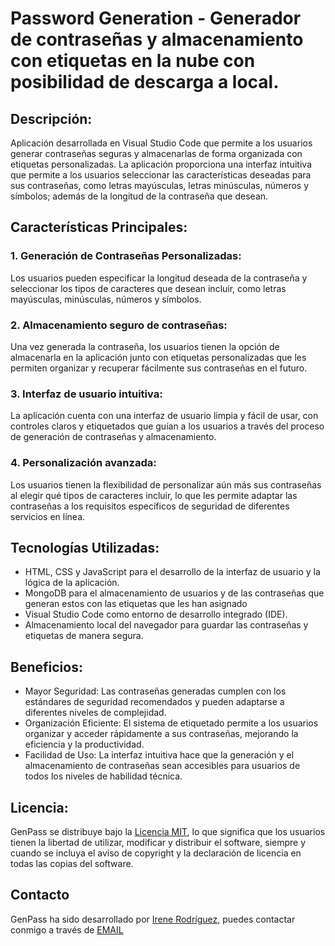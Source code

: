 # Password Generation - Generador de contraseñas y almacenamiento con etiquetas en la nube con posibilidad de descarga a local.

## **Descripción:**
Aplicación desarrollada en Visual Studio Code que permite a los usuarios generar contraseñas seguras y almacenarlas de forma organizada con etiquetas personalizadas. La aplicación proporciona una interfaz intuitiva que permite a los usuarios seleccionar las características deseadas para sus contraseñas, como letras mayúsculas, letras minúsculas, números y símbolos; además de la longitud de la contraseña que desean.

## **Características Principales:**
### 1. **Generación de Contraseñas Personalizadas:** 
Los usuarios pueden especificar la longitud deseada de la contraseña y seleccionar los tipos de caracteres que desean incluir, como letras mayúsculas, minúsculas, números y símbolos.
   
### 2. **Almacenamiento seguro de contraseñas:** 
Una vez generada la contraseña, los usuarios tienen la opción de almacenarla en la aplicación junto con etiquetas personalizadas que les permiten organizar y recuperar fácilmente sus contraseñas en el futuro.
   
### 3. **Interfaz de usuario intuitiva:** 
La aplicación cuenta con una interfaz de usuario limpia y fácil de usar, con controles claros y etiquetados que guían a los usuarios a través del proceso de generación de contraseñas y almacenamiento.
   
### 4. **Personalización avanzada:** 
Los usuarios tienen la flexibilidad de personalizar aún más sus contraseñas al elegir qué tipos de caracteres incluir, lo que les permite adaptar las contraseñas a los requisitos específicos de seguridad de diferentes servicios en línea.

## **Tecnologías Utilizadas:**
- HTML, CSS y JavaScript para el desarrollo de la interfaz de usuario y la lógica de la aplicación.
- MongoDB para el almacenamiento de usuarios y de las contraseñas que generan estos con las etiquetas que les han asignado
- Visual Studio Code como entorno de desarrollo integrado (IDE).
- Almacenamiento local del navegador para guardar las contraseñas y etiquetas de manera segura.

## **Beneficios:**
- Mayor Seguridad: Las contraseñas generadas cumplen con los estándares de seguridad recomendados y pueden adaptarse a diferentes niveles de complejidad.
- Organización Eficiente: El sistema de etiquetado permite a los usuarios organizar y acceder rápidamente a sus contraseñas, mejorando la eficiencia y la productividad.
- Facilidad de Uso: La interfaz intuitiva hace que la generación y el almacenamiento de contraseñas sean accesibles para usuarios de todos los niveles de habilidad técnica.
  
## **Licencia:**
GenPass se distribuye bajo la [Licencia MIT](https://opensource.org/licenses/MIT), lo que significa que los usuarios tienen la libertad de utilizar, modificar y distribuir el software, siempre y cuando se incluya el aviso de copyright y la declaración de licencia en todas las copias del software.

## **Contacto**
GenPass ha sido desarrollado por [Irene Rodríguez](https://github.com/irenerodrod), puedes contactar conmigo a través de [EMAIL](mailto:soyirenerod@gmail.com)
